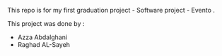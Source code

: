 This repo is for my first graduation project - Software project - Evento . 

This project was done by : 
* Azza Abdalghani 
* Raghad AL-Sayeh 
